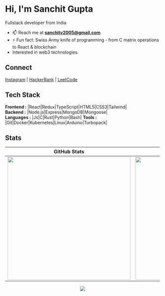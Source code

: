 # Hi, I'm Sanchit Gupta

Fullstack developer from India

- 📫 Reach me at **sanchity2005@gmail.com**
- ⚡ Fun fact: Swiss Army knife of programming - from C matrix operations to React & blockchain
- Interested in web3 technologies.

## Connect

[Instagram](https://instagram.com/sanchit0_1) | 
[HackerRank](https://www.hackerrank.com/@sanc_aot24) | 
[LeetCode](https://www.leetcode.com/sanchit0_1)

## Tech Stack

**Frontend :** |React|Redux|TypeScript|HTML5|CSS3|Tailwind|  
**Backend :** |Node.js|Express|MongoDB|Mongoose|  
**Languages :** |Js|C|Rust|Python|Bash|
**Tools :** |Git|Docker|Kubernetes|Linux|Arduino|Turbopack|

## Stats

<div align="center">

| GitHub Stats | Most Used Languages | Streak Stats |
| :---: | :---: | :---: |
| <img src="https://github-readme-stats.vercel.app/api?username=sanchit0-1&show_icons=true&theme=dark&hide_border=true&bg_color=0d1117&text_color=58a6ff&title_color=58a6ff&icon_color=58a6ff&border_color=30363d&count_private=true" width="400" /> | <img src="https://github-readme-stats.vercel.app/api/top-langs?username=sanchit0-1&layout=compact&theme=dark&hide_border=true&bg_color=0d1117&text_color=58a6ff&title_color=58a6ff&icon_color=58a6ff&border_color=30363d" width="400" /> | <img src="https://github-readme-streak-stats.herokuapp.com/?user=sanchit0-1&theme=dark&hide_border=true&background=0d1117&stroke=58a6ff&ring=58a6ff&fire=58a6ff&currStreakLabel=58a6ff&dates=58a6ff" width="400" /> |

</div>

<p align="center">
  <img src="https://github-readme-activity-graph.vercel.app/graph?username=sanchit0-1&theme=github-dark&bg_color=0d1117&color=58a6ff&line=58a6ff&point=58a6ff&area=true&hide_border=true" />
</p>
